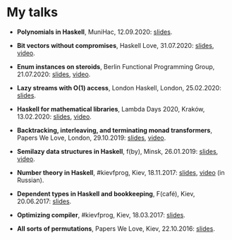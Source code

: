 # My talks

* __Polynomials in Haskell__, MuniHac, 12.09.2020:
  [slides](https://github.com/Bodigrim/my-talks/raw/master/munihac2020/slides.pdf).

* __Bit vectors without compromises__, Haskell Love, 31.07.2020:
  [slides](https://github.com/Bodigrim/my-talks/raw/master/haskelllove2020/slides.pdf), [video](https://youtu.be/HhpH8DKFBls).

* __Enum instances on steroids__, Berlin Functional Programming Group, 21.07.2020:
  [slides](https://github.com/Bodigrim/my-talks/raw/master/berlinfpg2020/slides.pdf), [video](https://youtu.be/wjJy3HS2Ygs).

* __Lazy streams with O(1) access__, London Haskell, London, 25.02.2020:
  [slides](https://github.com/Bodigrim/my-talks/raw/master/londonhaskell2020/slides.pdf).

* __Haskell for mathematical libraries__, Lambda Days 2020, Kraków, 13.02.2020:
  [slides](https://github.com/Bodigrim/my-talks/raw/master/lambdadays2020/slides.pdf), [video](https://youtu.be/qaPdg0mZavM).

* __Backtracking, interleaving, and terminating monad transformers__, Papers We Love, London, 29.10.2019:
  [slides](https://github.com/Bodigrim/my-talks/raw/master/paperswelove2019/slides.pdf),
  [video](https://youtu.be/QwDgKosV4z4).

* __Semilazy data structures in Haskell__, f(by), Minsk, 26.01.2019:
  [slides](https://github.com/Bodigrim/my-talks/raw/master/fby2019/slides.pdf),
  [video](https://youtu.be/N5LyIsPVjV0).

* __Number theory in Haskell__, #kievfprog, Kiev, 18.11.2017:
  [slides](https://github.com/Bodigrim/my-talks/raw/master/kievfprog-november2017/slides.pdf),
  [video](https://youtu.be/C6SMCiGrVgQ) (in Russian).

* __Dependent types in Haskell and bookkeeping__, F(café), Kiev, 20.06.2017:
  [slides](https://github.com/Bodigrim/my-talks/raw/master/fcafe2017/slides.pdf).

* __Optimizing compiler__, #kievfprog, Kiev, 18.03.2017:
  [slides](https://github.com/Bodigrim/my-talks/raw/master/kievfprog-march2017/slides.pdf).

* __All sorts of permutations__, Papers We Love, Kiev, 22.10.2016:
  [slides](https://github.com/Bodigrim/my-talks/raw/master/paperswelove2016/slides.pdf).
